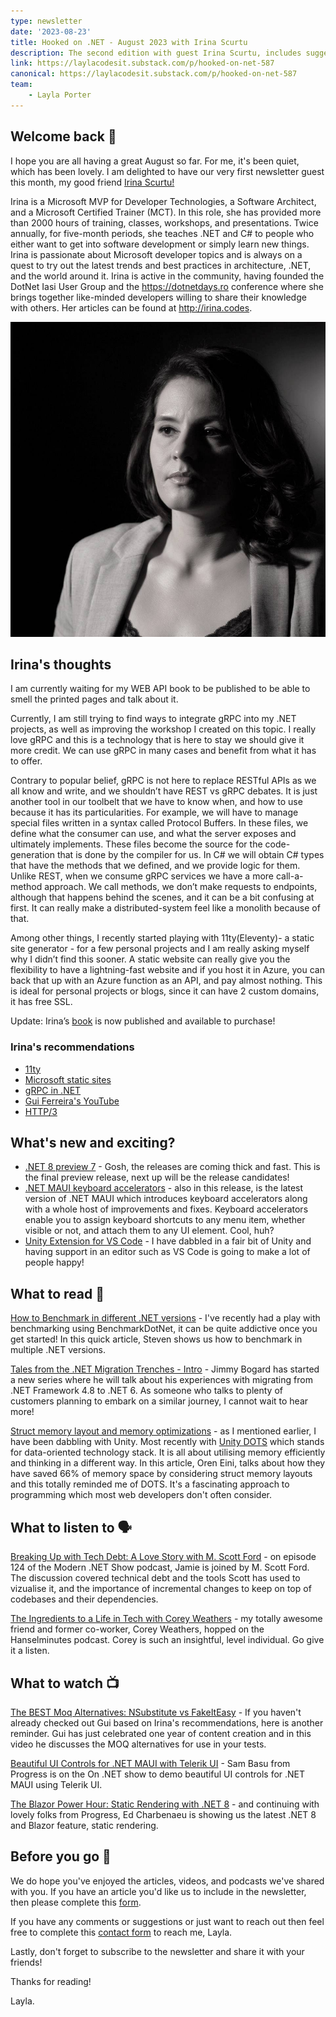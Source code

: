 ```yaml
---
type: newsletter
date: '2023-08-23'
title: Hooked on .NET - August 2023 with Irina Scurtu
description: The second edition with guest Irina Scurtu, includes suggestions for the latest blogs to read, podcasts to listen to and videos to watch.
link: https://laylacodesit.substack.com/p/hooked-on-net-587
canonical: https://laylacodesit.substack.com/p/hooked-on-net-587
team:
    - Layla Porter
---
```


## Welcome back 👋

I hope you are all having a great August so far. For me, it's been quiet, which has been lovely.
I am delighted to have our very first newsletter guest this month, my good friend [Irina Scurtu!](https://twitter.com/irina_scurtu)

Irina is a Microsoft MVP for Developer Technologies, a Software Architect, and a Microsoft Certified Trainer (MCT). In this role, she has provided more than 2000 hours of training, classes, workshops, and presentations. Twice annually, for five-month periods, she teaches .NET and C# to people who either want to get into software development or simply learn new things. Irina is passionate about Microsoft developer topics and is always on a quest to try out the latest trends and best practices in architecture, .NET, and the world around it. Irina is active in the community, having founded the DotNet Iasi User Group and the https://dotnetdays.ro conference where she brings together like-minded developers willing to share their knowledge with others. Her articles can be found at http://irina.codes.

![A black and white portrait of Irina](images/irina-scurtu.jpeg)

## Irina's thoughts

I am currently waiting for my WEB API book to be published to be able to smell the printed pages and talk about it.

Currently, I am still trying to find ways to integrate gRPC into my .NET projects, as well as improving the workshop I created on this topic. I really love gRPC and this is a technology that is here to stay we should give it more credit. We can use gRPC in many cases and benefit from what it has to offer.

Contrary to popular belief, gRPC is not here to replace RESTful APIs as we all know and write, and we shouldn’t have REST vs gRPC debates. It is just another tool in our toolbelt that we have to know when, and how to use because it has its particularities. For example, we will have to manage special files written in a syntax called Protocol Buffers. In these files, we define what the consumer can use, and what the server exposes and ultimately implements. These files become the source for the code-generation that is done by the compiler for us. In C# we will obtain C# types that have the methods that we defined, and we provide logic for them. Unlike REST, when we consume gRPC services we have a more call-a-method approach. We call methods, we don’t make requests to endpoints, although that happens behind the scenes, and it can be a bit confusing at first. It can really make a distributed-system feel like a monolith because of that.

Among other things, I recently started playing with 11ty(Eleventy)- a static site generator - for a few personal projects and I am really asking myself why I didn’t find this sooner. A static website can really give you the flexibility to have a lightning-fast website and if you host it in Azure, you can back that up with an Azure function as an API, and pay almost nothing. This is ideal for personal projects or blogs, since it can have 2 custom domains, it has free SSL.

Update: Irina’s [book](https://link.springer.com/book/10.1007/978-1-4842-9348-5) is now published and available to purchase!

### Irina's recommendations

-   [11ty](https://www.11ty.dev/)
-   [Microsoft static sites](https://azure.microsoft.com/en-us/products/app-service/static/)
-   [gRPC in .NET](https://learn.microsoft.com/en-us/aspnet/core/grpc/?view=aspnetcore-7.0)
-   [Gui Ferreira's YouTube](https://www.youtube.com/@gui.ferreira)
-   [HTTP/3](https://en.wikipedia.org/wiki/HTTP/3)

## What's new and exciting?

-   [.NET 8 preview 7](https://devblogs.microsoft.com/dotnet/announcing-dotnet-8-preview-7/) - Gosh, the releases are coming thick and fast. This is the final preview release, next up will be the release candidates!
-   [.NET MAUI keyboard accelerators](https://devblogs.microsoft.com/dotnet/announcing-dotnet-maui-in-dotnet-8-preview-7/) - also in this release, is the latest version of .NET MAUI which introduces keyboard accelerators along with a whole host of improvements and fixes. Keyboard accelerators enable you to assign keyboard shortcuts to any menu item, whether visible or not, and attach them to any UI element. Cool, huh?
-   [Unity Extension for VS Code](https://devblogs.microsoft.com/visualstudio/announcing-the-unity-extension-for-visual-studio-code/) - I have dabbled in a fair bit of Unity and having support in an editor such as VS Code is going to make a lot of people happy!

## What to read 📖

[How to Benchmark in different .NET versions](https://steven-giesel.com/blogPost/59cfb6f8-8b87-4707-a99e-e372541b696a?utm_source=csharpdigest&utm_medium&utm_campaign=1693) - I've recently had a play with benchmarking using BenchmarkDotNet, it can be quite addictive once you get started! In this quick article, Steven shows us how to benchmark in multiple .NET versions.

[Tales from the .NET Migration Trenches - Intro](https://www.jimmybogard.com/tales-from-the-net-migration-trenches/) - Jimmy Bogard has started a new series where he will talk about his experiences with migrating from .NET Framework 4.8 to .NET 6. As someone who talks to plenty of customers planning to embark on a similar journey, I cannot wait to hear more!

[Struct memory layout and memory optimizations](https://ayende.com/blog/199777-A/struct-memory-layout-and-memory-optimizations?key=bb987d033f60428698a31b9a4a1b1e58) - as I mentioned earlier, I have been dabbling with Unity. Most recently with [Unity DOTS](https://unity.com/dots) which stands for data-oriented technology stack. It is all about utilising memory efficiently and thinking in a different way. In this article, Oren Eini, talks about how they have saved 66% of memory space by considering struct memory layouts and this totally reminded me of DOTS. It's a fascinating approach to programming which most web developers don't often consider.

## What to listen to 🗣

[Breaking Up with Tech Debt: A Love Story with M. Scott Ford](https://dotnetcore.show/episode-124-breaking-up-with-tech-debt-a-love-story-with-m-scott-ford/) - on episode 124 of the Modern .NET Show podcast, Jamie is joined by M. Scott Ford. The discussion covered technical debt and the tools Scott has used to vizualise it, and the importance of incremental changes to keep on top of codebases and their dependencies.

[The Ingredients to a Life in Tech with Corey Weathers](https://hanselminutes.com/904/the-ingredients-to-a-life-in-tech-with-corey-weathers) - my totally awesome friend and former co-worker, Corey Weathers, hopped on the Hanselminutes podcast. Corey is such an insightful, level individual. Go give it a listen.

## What to watch 📺

[The BEST Moq Alternatives: NSubstitute vs FakeItEasy](https://youtu.be/hE1_ByNG2J0) - If you haven't already checked out Gui based on Irina's recommendations, here is another reminder. Gui has just celebrated one year of content creation and in this video he discusses the MOQ alternatives for use in your tests.

[Beautiful UI Controls for .NET MAUI with Telerik UI](https://www.youtube.com/watch?v=DzD0ucPldeM&ab_channel=dotnet) - Sam Basu from Progress is on the On .NET show to demo beautiful UI controls for .NET MAUI using Telerik UI.

[The Blazor Power Hour: Static Rendering with .NET 8](https://youtu.be/BZW5Dd6L0y4) - and continuing with lovely folks from Progress, Ed Charbenaeu is showing us the latest .NET 8 and Blazor feature, static rendering.

## Before you go 👋

We do hope you've enjoyed the articles, videos, and podcasts we've shared with you. If you have an article you'd like us to include in the newsletter, then please complete this [form](https://forms.gle/WJM3F7STnSiVdysy5).

If you have any comments or suggestions or just want to reach out then feel free to complete this [contact form](https://forms.gle/TNMj6mMtUxDFXP8v6) to reach me, Layla.

Lastly, don't forget to subscribe to the newsletter and share it with your friends!

Thanks for reading!

Layla.

